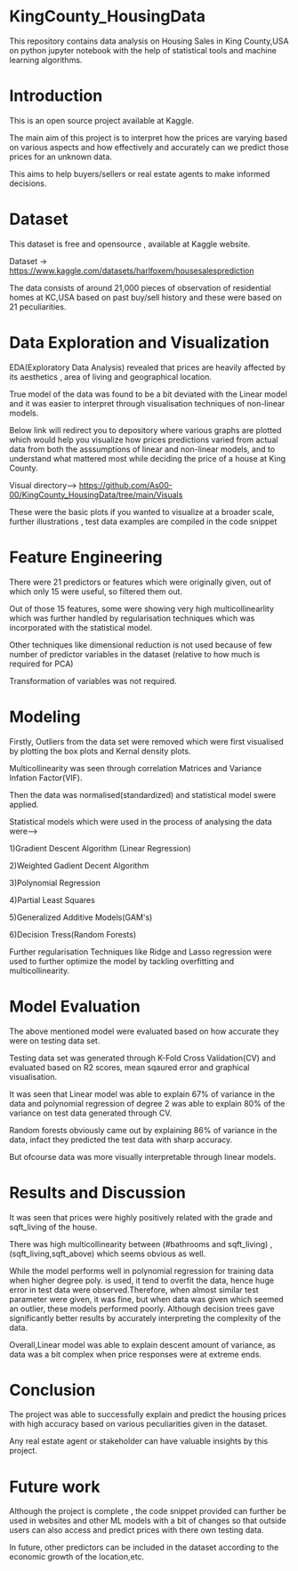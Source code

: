 # KingCounty_HousingData 
This repository contains data analysis on Housing Sales in King County,USA on python jupyter notebook with the help of statistical tools and machine learning algorithms.
# Introduction
This is an open source project available at Kaggle.

The main aim of this project is to interpret how the prices are varying based on various aspects and how effectively and accurately can we predict those prices for an unknown data.

This aims to help buyers/sellers or real estate agents to make informed decisions. 

# Dataset
This dataset is free and opensource , available at Kaggle website.

Dataset -> https://www.kaggle.com/datasets/harlfoxem/housesalesprediction

The data consists of around 21,000 pieces of observation of residential homes at KC,USA based on past buy/sell history and these were based on 21 peculiarities.

# Data Exploration and Visualization
EDA(Exploratory Data Analysis) revealed that prices are heavily affected by its aesthetics , area of living and geographical location.

True model of the data was found to be a bit deviated with the Linear model and it was easier to interpret through visualisation techniques of non-linear models.

Below link will redirect you to depository where various graphs are plotted which would help you visualize how prices predictions varied from actual data from both the asssumptions of linear and non-linear models, and to understand what mattered most while deciding the price of a house at King County.

Visual directory--> https://github.com/As00-00/KingCounty_HousingData/tree/main/Visuals

These were the basic plots if you wanted to visualize at a broader scale, further illustrations , test data examples are compiled in the code snippet

# Feature Engineering
There were 21 predictors or features which were originally given, out of which only 15 were useful, so filtered them out.

Out of those 15 features, some were showing very high multicollinearlity which was further handled by regularisation techniques which was incorporated with the statistical model.

Other techniques like dimensional reduction is not used because of few number of predictor variables in the dataset (relative to how much is required for PCA)

Transformation of variables was not required.

# Modeling
Firstly, Outliers from the data set were removed which were first visualised by plotting the box plots and Kernal density plots.

Multicollinearity was seen through correlation Matrices and Variance Infation Factor(VIF).

Then the data was normalised(standardized) and statistical model swere applied.

Statistical models which were used in the process of analysing the data were-->

1)Gradient Descent Algorithm (Linear Regression)

2)Weighted Gadient Decent Algorithm

3)Polynomial Regression

4)Partial Least Squares

5)Generalized Additive Models(GAM's)

6)Decision Tress(Random Forests)

Further regularisation Techniques like Ridge and Lasso regression were used to further optimize the model by tackling overfitting and multicollinearity.

# Model Evaluation
The above mentioned model were evaluated based on how accurate they were on testing data set.

Testing data set was generated through K-Fold Cross Validation(CV) and evaluated based on R2 scores, mean sqaured error and graphical visualisation.

It was seen that Linear model was able to explain 67% of variance in the data and polynomial regression of degree 2 was able to explain 80% of the variance on test data generated through CV.

Random forests obviously came out by explaining 86% of variance in the data, infact they predicted the test data with sharp accuracy.

But ofcourse data was more visually interpretable through linear models.

# Results and Discussion

It was seen that prices were highly positively related with the grade and sqft_living of the house.

There was high multicollinearity between (#bathrooms and sqft_living) , (sqft_living,sqft_above) which seems obvious as well.

While the model performs well in polynomial regression for training data when higher degree poly. is used, it tend to overfit the data, hence huge error in test data were observed.Therefore, when almost similar test parameter were given, it was fine, but when data was given which seemed an outlier, these models performed poorly. Although decision trees gave significantly better results by accurately interpreting the complexity of the data.


Overall,Linear model was able to explain descent amount of variance, as data was a bit complex when price responses were at extreme ends.

# Conclusion

The project was able to successfully explain and predict the housing prices with high accuracy based on various peculiarities given in the dataset.

Any real estate agent or stakeholder can have valuable insights by this project.

# Future work
Although the project is complete , the code snippet provided can further be used in websites and other ML models with a bit of changes so that outside users can also access and predict prices with there own testing data.

In future, other predictors can be included in the dataset according to the economic growth of the location,etc.








